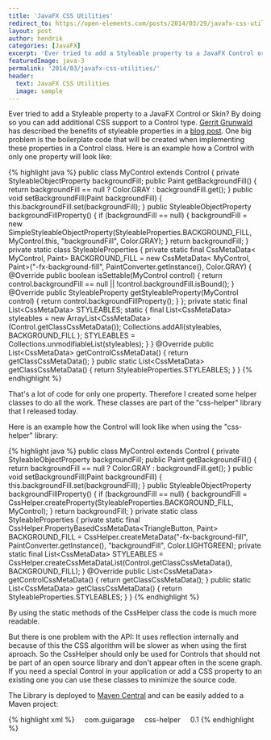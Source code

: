 ```yaml
---
title: 'JavaFX CSS Utilities'
redirect_to: https://open-elements.com/posts/2014/03/29/javafx-css-utilities/
layout: post
author: hendrik
categories: [JavaFX]
excerpt: 'Ever tried to add a Styleable property to a JavaFX Control or Skin? By doing so you can add additional CSS support to a Control type.'
featuredImage: java-3
permalink: '2014/03/javafx-css-utilities/'
header:
  text: JavaFX CSS Utilities
  image: sample
---
```

Ever tried to add a Styleable property to a JavaFX Control or Skin? By doing so you can add additional CSS support to a Control type. [Gerrit Grunwald](https://twitter.com/hansolo_) has described the benefits of styleable properties in a [blog post](http://harmoniccode.blogspot.de/2013/05/css-confusing-style-sheets.html). One big problem is the boilerplate code that will be created when implementing these properties in a Control class. Here is an example how a Control with only one property will look like:

{% highlight java %}
public class MyControl extends Control {
    private StyleableObjectProperty<Paint> backgroundFill;
    public Paint getBackgroundFill() {
        return backgroundFill == null ? Color.GRAY : backgroundFill.get();
    }
    public void setBackgroundFill(Paint backgroundFill) {
        this.backgroundFill.set(backgroundFill);
    }
    public StyleableObjectProperty<Paint> backgroundFillProperty() {
        if (backgroundFill == null) {
            backgroundFill = new SimpleStyleableObjectProperty<Paint>(StyleableProperties.BACKGROUND_FILL, MyControl.this, "backgroundFill", Color.GRAY);
        }
        return backgroundFill;
    }
    private static class StyleableProperties {
        private static final CssMetaData< MyControl, Paint> BACKGROUND_FILL =
                new CssMetaData< MyControl, Paint>("-fx-background-fill",
                        PaintConverter.getInstance(), Color.GRAY) {
                    @Override
                    public boolean isSettable(MyControl control) {
                        return control.backgroundFill == null || !control.backgroundFill.isBound();
                    }
                    @Override
                    public StyleableProperty<Paint> getStyleableProperty(MyControl control) {
                        return control.backgroundFillProperty();
                    }
                };
        private static final List<CssMetaData<? extends Styleable, ?>> STYLEABLES;
        static {
            final List<CssMetaData<? extends Styleable, ?>> styleables =
                    new ArrayList<CssMetaData<? extends Styleable, ?>>(Control.getClassCssMetaData());
            Collections.addAll(styleables,
                    BACKGROUND_FILL
            );
            STYLEABLES = Collections.unmodifiableList(styleables);
        }
    }
    @Override
    public List<CssMetaData<? extends Styleable, ?>> getControlCssMetaData() {
        return getClassCssMetaData();
    }
    public static List<CssMetaData<? extends Styleable, ?>> getClassCssMetaData() {
        return StyleableProperties.STYLEABLES;
    }
}
{% endhighlight %}

That's a lot of code for only one property. Therefore I created some helper classes to do all the work. These classes are part of the "css-helper" library that I released today.

Here is an example how the Control will look like when using the "css-helper" library:

{% highlight java %}
public class MyControl extends Control {
    private StyleableObjectProperty<Paint> backgroundFill;
    public Paint getBackgroundFill() {
        return backgroundFill == null ? Color.GRAY : backgroundFill.get();
    }
    public void setBackgroundFill(Paint backgroundFill) {
        this.backgroundFill.set(backgroundFill);
    }
    public StyleableObjectProperty<Paint> backgroundFillProperty() {
        if (backgroundFill == null) {
            backgroundFill = CssHelper.createProperty(StyleableProperties.BACKGROUND_FILL, MyControl);
        }
        return backgroundFill;
    }
    private static class StyleableProperties {
        private static final CssHelper.PropertyBasedCssMetaData<TriangleButton, Paint> BACKGROUND_FILL = CssHelper.createMetaData("-fx-background-fill", PaintConverter.getInstance(), "backgroundFill", Color.LIGHTGREEN);
        private static final List<CssMetaData<? extends Styleable, ?>> STYLEABLES = CssHelper.createCssMetaDataList(Control.getClassCssMetaData(), BACKGROUND_FILL);
    }
    @Override
    public List<CssMetaData<? extends Styleable, ?>> getControlCssMetaData() {
        return getClassCssMetaData();
    }
    public static List<CssMetaData<? extends Styleable, ?>> getClassCssMetaData() {
        return StyleableProperties.STYLEABLES;
    }
}
{% endhighlight %}

By using the static methods of the CssHelper class the code is much more readable.

But there is one problem with the API: It uses reflection internally and because of this the CSS algorithm will be slower as when using the first aproach. So the CssHelper should only be used for Controls that should not be part of an open source library and don't appear often in the scene graph. If you need a special Control in your application or add a CSS property to an existing one you can use these classes to minimize the source code.

The Library is deployed to [Maven Central](http://search.maven.org/#artifactdetails%7Ccom.guigarage%7Ccss-helper%7C0.1%7Cjar) and can be easily added to a Maven project:

{% highlight xml %}
<dependency>
    <groupid>com.guigarage</groupid>
    <artifactid>css-helper</artifactid>
    <version>0.1</version>
</dependency>
{% endhighlight %}
